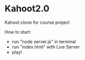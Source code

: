 # Kahoot2.0
Kahoot clone for course project

How to start:
- run "node server.js" in terminal
- run "index.html" with Live Server
- play!
